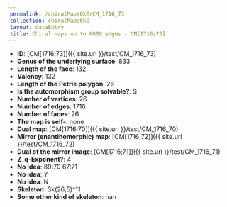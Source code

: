 ```yaml
--- 
 permalink: /chiralMaps6kE/CM_1716_73 
 collection: chiralMaps6kE
 layout: dataEntry
 title: Chiral maps up to 6000 edges - CM[1716;73]
---
```


- **ID**: [CM[1716;73]]({{ site.url }}/test/CM_1716_73)
- **Genus of the underlying surface**: 833
- **Length of the face**: 132
- **Valency**: 132
- **Length of the Petrie polygon**: 26
- **Is the automorphism group solvable?**: S
- **Number of vertices**: 26
- **Number of edges**: 1716
- **Number of faces**: 26
- **The map is self-**: none
- **Dual map**: [CM[1716;70]]({{ site.url }}/test/CM_1716_70)
- **Mirror (enantihomorphic) map**: [CM[1716;72]]({{ site.url }}/test/CM_1716_72)
- **Dual of the mirror image**: [CM[1716;71]]({{ site.url }}/test/CM_1716_71)
- **Z_q-Exponent?**: 4
- **No idea**:  89:70 67:71
- **No idea**: Y
- **No idea**: N
- **Skeleton**: Sk(26;5)^11
- **Some other kind of skeleton**: nan
